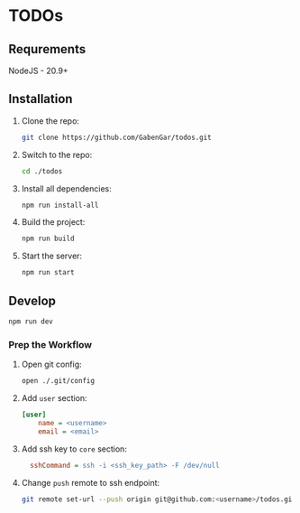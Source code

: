 # TODOs

## Requrements
NodeJS - 20.9+

## Installation

1. Clone the repo:
   ```sh
   git clone https://github.com/GabenGar/todos.git
   ```
2. Switch to the repo:
   ```sh
   cd ./todos
   ```

3. Install all dependencies:
    ```sh
    npm run install-all
    ```
4. Build the project:
    ```sh
    npm run build
    ```
5. Start the server:
    ```sh
    npm run start
    ```


## Develop

```sh
npm run dev
```

### Prep the Workflow

1. Open git config:
   ```sh
   open ./.git/config
   ```
2. Add `user` section:
   ```ini
   [user]
       name = <username>
       email = <email>
   ```
3. Add ssh key to `core` section:
   ```ini
     sshCommand = ssh -i <ssh_key_path> -F /dev/null
   ```
4. Change `push` remote to ssh endpoint:
   ```sh
   git remote set-url --push origin git@github.com:<username>/todos.git
   ```
